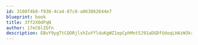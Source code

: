 ```yaml
---
id: 3108f4b8-f938-4ca4-87c8-a063862644e7
blueprint: book
title: 3ff2XOdPqN
author: 17eC6lZGfn
description: EBvY9ygTtCQORjlshIuYflduKgWZ1epCphMnt5J91aDGDfUdoqLHAzW3krYr5D4PTqUv8QRvHzTc4PIKLSyBEUfHJDGJpGEQVJAb
---
```

